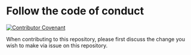 # Follow the code of conduct

[![Contributor Covenant](https://img.shields.io/badge/Contributor%20Covenant-v2.0%20adopted-ff69b4.svg)](code_of_conduct.md)

When contributing to this repository, please first discuss the change you wish to make via issue on this repository.
